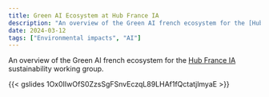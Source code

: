 ```yaml
---
title: Green AI Ecosystem at Hub France IA
description: "An overview of the Green AI french ecosystem for the [Hub France IA](https://www.hub-franceia.fr/en/) sustainability working group."
date: 2024-03-12
tags: ["Environmental impacts", "AI"]
---
```


An overview of the Green AI french ecosystem for the [Hub France IA](https://www.hub-franceia.fr/en/) sustainability working group.

{{< gslides 1Ox0IIwOfS0ZzsSgFSnvEczqL89LHAf1fQctatjlmyaE >}}
